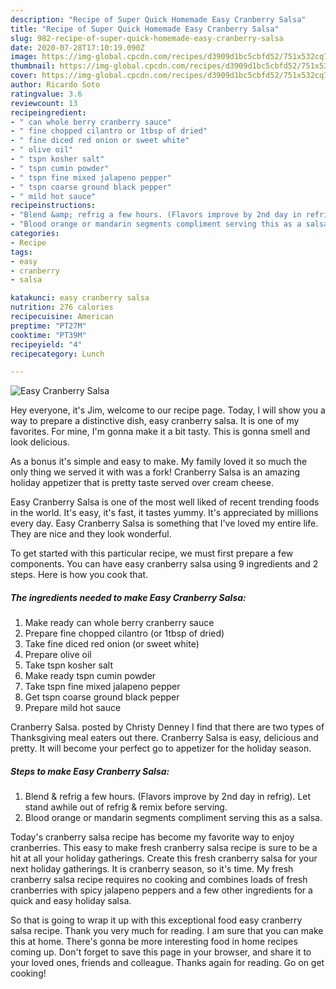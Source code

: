 ```yaml
---
description: "Recipe of Super Quick Homemade Easy Cranberry Salsa"
title: "Recipe of Super Quick Homemade Easy Cranberry Salsa"
slug: 982-recipe-of-super-quick-homemade-easy-cranberry-salsa
date: 2020-07-28T17:10:19.090Z
image: https://img-global.cpcdn.com/recipes/d3909d1bc5cbfd52/751x532cq70/easy-cranberry-salsa-recipe-main-photo.jpg
thumbnail: https://img-global.cpcdn.com/recipes/d3909d1bc5cbfd52/751x532cq70/easy-cranberry-salsa-recipe-main-photo.jpg
cover: https://img-global.cpcdn.com/recipes/d3909d1bc5cbfd52/751x532cq70/easy-cranberry-salsa-recipe-main-photo.jpg
author: Ricardo Soto
ratingvalue: 3.6
reviewcount: 13
recipeingredient:
- " can whole berry cranberry sauce"
- " fine chopped cilantro or 1tbsp of dried"
- " fine diced red onion or sweet white"
- " olive oil"
- " tspn kosher salt"
- " tspn cumin powder"
- " tspn fine mixed jalapeno pepper"
- " tspn coarse ground black pepper"
- " mild hot sauce"
recipeinstructions:
- "Blend &amp; refrig a few hours. (Flavors improve by 2nd day in refrig). Let stand awhile out of refrig &amp; remix before serving."
- "Blood orange or mandarin segments compliment serving this as a salsa."
categories:
- Recipe
tags:
- easy
- cranberry
- salsa

katakunci: easy cranberry salsa 
nutrition: 276 calories
recipecuisine: American
preptime: "PT27M"
cooktime: "PT39M"
recipeyield: "4"
recipecategory: Lunch

---
```



![Easy Cranberry Salsa](https://img-global.cpcdn.com/recipes/d3909d1bc5cbfd52/751x532cq70/easy-cranberry-salsa-recipe-main-photo.jpg)

Hey everyone, it's Jim, welcome to our recipe page. Today, I will show you a way to prepare a distinctive dish, easy cranberry salsa. It is one of my favorites. For mine, I'm gonna make it a bit tasty. This is gonna smell and look delicious.

As a bonus it&#39;s simple and easy to make. My family loved it so much the only thing we served it with was a fork! Cranberry Salsa is an amazing holiday appetizer that is pretty taste served over cream cheese.

Easy Cranberry Salsa is one of the most well liked of recent trending foods in the world. It's easy, it's fast, it tastes yummy. It's appreciated by millions every day. Easy Cranberry Salsa is something that I've loved my entire life. They are nice and they look wonderful.


To get started with this particular recipe, we must first prepare a few components. You can have easy cranberry salsa using 9 ingredients and 2 steps. Here is how you cook that.

<!--inarticleads1-->

##### The ingredients needed to make Easy Cranberry Salsa:

1. Make ready  can whole berry cranberry sauce
1. Prepare  fine chopped cilantro (or 1tbsp of dried)
1. Take  fine diced red onion (or sweet white)
1. Prepare  olive oil
1. Take  tspn kosher salt
1. Make ready  tspn cumin powder
1. Take  tspn fine mixed jalapeno pepper
1. Get  tspn coarse ground black pepper
1. Prepare  mild hot sauce


Cranberry Salsa. posted by Christy Denney I find that there are two types of Thanksgiving meal eaters out there. Cranberry Salsa is easy, delicious and pretty. It will become your perfect go to appetizer for the holiday season. 

<!--inarticleads2-->

##### Steps to make Easy Cranberry Salsa:

1. Blend &amp; refrig a few hours. (Flavors improve by 2nd day in refrig). Let stand awhile out of refrig &amp; remix before serving.
1. Blood orange or mandarin segments compliment serving this as a salsa.


Today&#39;s cranberry salsa recipe has become my favorite way to enjoy cranberries. This easy to make fresh cranberry salsa recipe is sure to be a hit at all your holiday gatherings. Create this fresh cranberry salsa for your next holiday gatherings. It is cranberry season, so it&#39;s time. My fresh cranberry salsa recipe requires no cooking and combines loads of fresh cranberries with spicy jalapeno peppers and a few other ingredients for a quick and easy holiday salsa. 

So that is going to wrap it up with this exceptional food easy cranberry salsa recipe. Thank you very much for reading. I am sure that you can make this at home. There's gonna be more interesting food in home recipes coming up. Don't forget to save this page in your browser, and share it to your loved ones, friends and colleague. Thanks again for reading. Go on get cooking!
